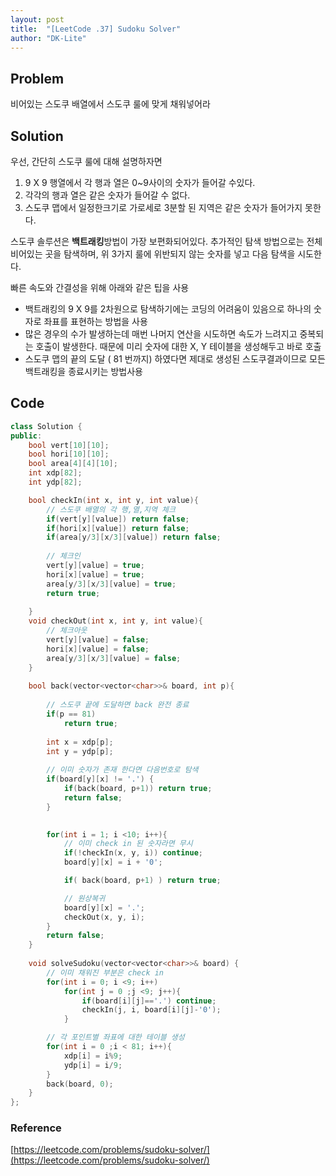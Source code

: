 ```yaml
---
layout: post
title:  "[LeetCode .37] Sudoku Solver"
author: "DK-Lite"
---
```


## Problem
비어있는 스도쿠 배열에서 스도쿠 룰에 맞게 채워넣어라

## Solution

우선, 간단히 스도쿠 룰에 대해 설명하자면
1. 9 X 9 행열에서 각 행과 열은 0~9사이의 숫자가 들어갈 수있다.
2. 각각의 행과 열은 같은 숫자가 들어갈 수 없다.
3. 스도쿠 맵에서 일정한크기로 가로세로 3분할 된 지역은 같은 숫자가 들어가지 못한다.

스도쿠 솔루션은 **백트래킹**방법이 가장 보편화되어있다.
추가적인 탐색 방법으로는 전체 비어있는 곳을 탐색하며, 위 3가지 룰에 위반되지 않는 
숫자를 넣고 다음 탐색을 시도한다.

빠른 속도와 간결성을 위해 아래와 같은 팁을 사용
- 백트래킹의 9 X 9를 2차원으로 탐색하기에는 코딩의 어려움이 있음으로 하나의 숫자로 좌표를 표현하는 방법을 사용 
- 많은 경우의 수가 발생하는데 매번 나머지 연산을 시도하면 속도가 느려지고 중복되는 호출이 발생한다. 때문에 미리 숫자에 대한 X, Y 테이블을 생성해두고 바로 호출
- 스도쿠 맵의 끝의 도달 ( 81 번까지) 하였다면 제대로 생성된 스도쿠결과이므로 모든 백트래킹을 종료시키는 방법사용



## Code
```cpp
class Solution {
public:
    bool vert[10][10];
    bool hori[10][10];
    bool area[4][4][10];
    int xdp[82];
    int ydp[82];

    bool checkIn(int x, int y, int value){
        // 스도쿠 배열의 각 행,열,지역 체크
        if(vert[y][value]) return false;
        if(hori[x][value]) return false;
        if(area[y/3][x/3][value]) return false;
        
        // 체크인
        vert[y][value] = true;
        hori[x][value] = true;
        area[y/3][x/3][value] = true;
        return true;
        
    }
    void checkOut(int x, int y, int value){
        // 체크아웃
        vert[y][value] = false;
        hori[x][value] = false;
        area[y/3][x/3][value] = false;
    }
    
    bool back(vector<vector<char>>& board, int p){
        
        // 스도쿠 끝에 도달하면 back 완전 종료
        if(p == 81)
            return true;
        
        int x = xdp[p];
        int y = ydp[p];
        
        // 이미 숫자가 존재 한다면 다음번호로 탐색
        if(board[y][x] != '.') {
            if(back(board, p+1)) return true;
            return false;
        }
        

        for(int i = 1; i <10; i++){
            // 이미 check in 된 숫자라면 무시
            if(!checkIn(x, y, i)) continue;
            board[y][x] = i + '0';

            if( back(board, p+1) ) return true;

            // 원상복귀
            board[y][x] = '.';
            checkOut(x, y, i);
        }
        return false;
    }
    
    void solveSudoku(vector<vector<char>>& board) {
        // 이미 채워진 부분은 check in
        for(int i = 0; i <9; i++)
            for(int j = 0 ;j <9; j++){
                if(board[i][j]=='.') continue;
                checkIn(j, i, board[i][j]-'0');
            }

        // 각 포인트별 좌표에 대한 테이블 생성
        for(int i = 0 ;i < 81; i++){
            xdp[i] = i%9;
            ydp[i] = i/9;
        }
        back(board, 0);
    }
};
```

### Reference
[https://leetcode.com/problems/sudoku-solver/](https://leetcode.com/problems/sudoku-solver/)

